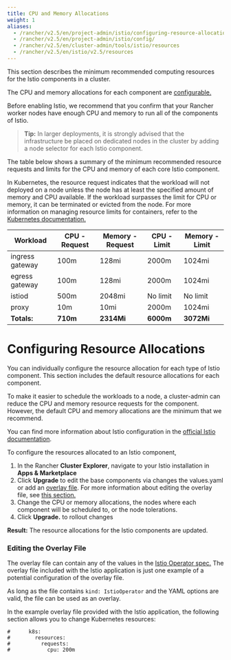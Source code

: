 ```yaml
---
title: CPU and Memory Allocations
weight: 1
aliases:
  - /rancher/v2.5/en/project-admin/istio/configuring-resource-allocations/
  - /rancher/v2.5/en/project-admin/istio/config/
  - /rancher/v2.5/en/cluster-admin/tools/istio/resources
  - /rancher/v2.5/en/istio/v2.5/resources
---
```


This section describes the minimum recommended computing resources for the Istio components in a cluster.

The CPU and memory allocations for each component are [configurable.](#configuring-resource-allocations)

Before enabling Istio, we recommend that you confirm that your Rancher worker nodes have enough CPU and memory to run all of the components of Istio.

> **Tip:** In larger deployments, it is strongly advised that the infrastructure be placed on dedicated nodes in the cluster by adding a node selector for each Istio component.

The table below shows a summary of the minimum recommended resource requests and limits for the CPU and memory of each core Istio component.

In Kubernetes, the resource request indicates that the workload will not deployed on a node unless the node has at least the specified amount of memory and CPU available. If the workload surpasses the limit for CPU or memory, it can be terminated or evicted from the node. For more information on managing resource limits for containers, refer to the [Kubernetes documentation.](https://kubernetes.io/docs/concepts/configuration/manage-compute-resources-container/)

| Workload   | CPU - Request  | Memory - Request  |  CPU - Limit  |  Memory - Limit |
|----------------------|---------------|------------|-----------------|-------------------|
| ingress gateway |  100m | 128mi  | 2000m          |  1024mi |
| egress gateway  |  100m |  128mi   |   2000m        |  1024mi |
| istiod          |  500m      | 2048mi        |       No limit    |    No limit             |
| proxy          |  10m         | 10mi            | 2000m        | 1024mi   |
| **Totals:** | **710m** | **2314Mi** | **6000m** | **3072Mi** |

# Configuring Resource Allocations

You can individually configure the resource allocation for each type of Istio component. This section includes the default resource allocations for each component.

To make it easier to schedule the workloads to a node, a cluster-admin can reduce the CPU and memory resource requests for the component. However, the default CPU and memory allocations are the minimum that we recommend.

You can find more information about Istio configuration in the [official Istio documentation](https://istio.io/).

To configure the resources allocated to an Istio component,

1. In the Rancher **Cluster Explorer**, navigate to your Istio installation in **Apps & Marketplace**
1. Click **Upgrade** to edit the base components via changes the values.yaml or add an [overlay file]({{<baseurl>}}/rancher/v2.5/en/istio/v2.5/configuration-reference/#overlay-file). For more information about editing the overlay file, see [this section.](./#editing-the-overlay-file)
1. Change the CPU or memory allocations, the nodes where each component will be scheduled to, or the node tolerations.
1. Click **Upgrade.** to rollout changes

**Result:** The resource allocations for the Istio components are updated.

### Editing the Overlay File

The overlay file can contain any of the values in the [Istio Operator spec.](https://istio.io/latest/docs/reference/config/istio.operator.v1alpha1/#IstioOperatorSpec) The overlay file included with the Istio application is just one example of a potential configuration of the overlay file.

As long as the file contains `kind: IstioOperator` and the YAML options are valid, the file can be used as an overlay.

In the example overlay file provided with the Istio application, the following section allows you to change Kubernetes resources:

```
#      k8s:
#        resources:
#          requests:
#            cpu: 200m
```
